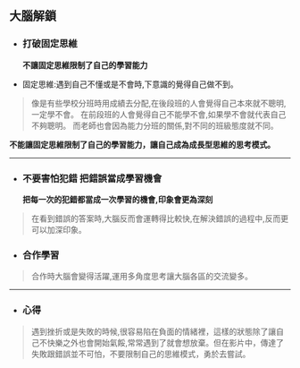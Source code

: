 ## 大腦解鎖
- ### 打破固定思維
  **不讓固定思維限制了自己的學習能力**

- 固定思維:遇到自己不懂或是不會時,下意識的覺得自己做不到。

>像是有些學校分班時用成績去分配,在後段班的人會覺得自己本來就不聰明,一定學不會。
在前段班的人會覺得自己不能學不會,如果學不會就代表自己不夠聰明。
而老師也會因為能力分班的關係,對不同的班級態度就不同。

**不能讓固定思維限制了自己的學習能力，讓自己成為成長型思維的思考模式。**

---

- ### 不要害怕犯錯 把錯誤當成學習機會
  **把每一次的犯錯都當成一次學習的機會,印象會更為深刻**
>在看到錯誤的答案時,大腦反而會運轉得比較快,在解決錯誤的過程中,反而更可以加深印象。

- ### 合作學習
>合作時大腦會變得活躍,運用多角度思考讓大腦各區的交流變多。
---
- ### 心得
>遇到挫折或是失敗的時候,很容易陷在負面的情緒裡，這樣的狀態除了讓自己不快樂之外也會開始氣餒,常常遇到了就會想放棄。但在影片中，傳達了失敗跟錯誤並不可怕，不要限制自己的思維模式，勇於去嘗試。